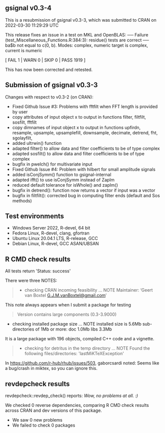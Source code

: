 ## gsignal v0.3-4

This is a resubmission of gsignal v0.3-3, which was submitted to CRAN 
on 2022-03-30 11:29:29 UTC

This release fixes an issue in a test on MKL and OpenBLAS:
── Failure (test_Miscellaneous_Functions.R:384:3): residue() tests are correct ──
  ba$b not equal to c(0, b).
  Modes: complex, numeric
  target is complex, current is numeric
  
  [ FAIL 1 | WARN 0 | SKIP 0 | PASS 1919 ]

This has now been corrected and retested.

## Submission of gsignal v0.3-3

Changes with respect to v0.3-2 (on CRAN):
- Fixed Github Issue #3: Problems with fftfilt when FFT length is provided by user
- copy attributes of input object x to output in functions filter, filtfilt, sosfilt, fftfilt
- copy dimnames of input object x to output in functions upfirdn, resample, upsample, upsamplefill,
       downsample, decimate, detrend, fht, sgolayfilt, 
- added ultrwin() function
- adapted filter() to allow data and filter coefficients to be of type complex
- adapted sosfilt() to allow data and filter coefficients to be of type complex
- bugfix in pwelch() for multivariate input
- Fixed Github Issue #4: Problem with hilbert for small amplitude signals
- added isConjSymm() function to gsignal-internal
- adapted ifft() to use isConjSymm instead of ZapIm
- reduced default tolerance for isWhole() and zapIm()
- bugfix in detrend(): function now returns a vector if input was a vector
- bugfix in filtfilt(): corrected bug in computing filter ends (default and Sos methods)

## Test environments
- Windows Server 2022, R-devel, 64 bit
- Fedora Linux, R-devel, clang, gfortran
- Ubuntu Linux 20.04.1 LTS, R-release, GCC
- Debian Linux, R-devel, GCC ASAN/UBSAN

## R CMD check results

All tests return 'Status: success'

There were three NOTES:

>* checking CRAN incoming feasibility ... NOTE
Maintainer: ‘Geert van Boxtel <G.J.M.vanBoxtel@gmail.com>’

This note always appears when I submit a package for testing

>Version contains large components (0.3-3.9000)
* checking installed package size ... NOTE
  installed size is  5.6Mb
  sub-directories of 1Mb or more:
    doc    1.0Mb
    libs   3.3Mb

It is a large package with 196 objects, compiled C++ code and a vignette.

>* checking for detritus in the temp directory ... NOTE
Found the following files/directories:
  'lastMiKTeXException'

In https://github.com/r-hub/rhub/issues/503, gaborcsardi noted:
Seems like a bug/crash in miktex, so you can ignore this.

## revdepcheck results

revdepcheck::revdep_check() reports: *Wow, no problems at all. :)*

We checked 0 reverse dependencies, comparing R CMD check results across CRAN and dev versions of this package.

 * We saw 0 new problems
 * We failed to check 0 packages
 